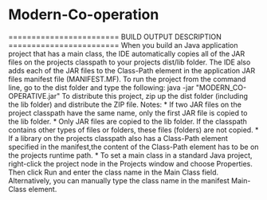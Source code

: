 # Modern-Co-operation
 ======================== BUILD OUTPUT DESCRIPTION ========================  When you build an Java application project that has a main class, the IDE automatically copies all of the JAR files on the projects classpath to your projects dist/lib folder. The IDE also adds each of the JAR files to the Class-Path element in the application JAR files manifest file (MANIFEST.MF).  To run the project from the command line, go to the dist folder and type the following:  java -jar "MODERN_CO-OPERATIVE.jar"   To distribute this project, zip up the dist folder (including the lib folder) and distribute the ZIP file.  Notes:  * If two JAR files on the project classpath have the same name, only the first JAR file is copied to the lib folder. * Only JAR files are copied to the lib folder. If the classpath contains other types of files or folders, these files (folders) are not copied. * If a library on the projects classpath also has a Class-Path element specified in the manifest,the content of the Class-Path element has to be on the projects runtime path. * To set a main class in a standard Java project, right-click the project node in the Projects window and choose Properties. Then click Run and enter the class name in the Main Class field. Alternatively, you can manually type the class name in the manifest Main-Class element.
